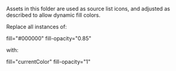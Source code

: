 Assets in this folder are used as source list icons, and adjusted as described to allow dynamic fill colors.

Replace all instances of:

fill="#000000" fill-opacity="0.85"

with:

fill="currentColor" fill-opacity="1"
